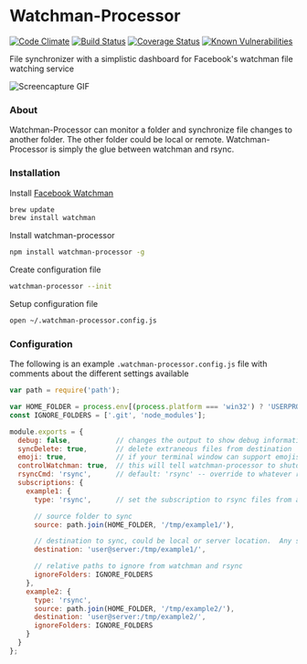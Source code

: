 # Watchman-Processor


[![Code Climate](https://codeclimate.com/github/markis/watchman-processor/badges/gpa.svg)](https://codeclimate.com/github/markis/watchman-processor)
[![Build Status](https://travis-ci.org/markis/watchman-processor.svg?branch=master)](https://travis-ci.org/markis/watchman-processor)
[![Coverage Status](https://coveralls.io/repos/github/markis/watchman-processor/badge.svg?branch=master)](https://coveralls.io/github/markis/watchman-processor?branch=master)
[![Known Vulnerabilities](https://snyk.io/test/github/markis/watchman-processor/badge.svg)](https://snyk.io/test/github/markis/watchman-processor)

File synchronizer with a simplistic dashboard for Facebook's watchman file watching service

![Screencapture GIF](https://i.imgur.com/1p0i8d6.gif)

### About

Watchman-Processor can monitor a folder and synchronize file changes to another folder.  The other folder could be local or remote.  Watchman-Processor is simply the glue between watchman and rsync.

### Installation

Install [Facebook Watchman](https://facebook.github.io/watchman/docs/install.html)

```bash
brew update
brew install watchman
```

Install watchman-processor

```bash
npm install watchman-processor -g
```

Create configuration file

```bash
watchman-processor --init
```

Setup configuration file

```bash
open ~/.watchman-processor.config.js
```

### Configuration
The following is an example `.watchman-processor.config.js` file with comments about the different settings available

```javascript
var path = require('path');

var HOME_FOLDER = process.env[(process.platform === 'win32') ? 'USERPROFILE' : 'HOME'];
const IGNORE_FOLDERS = ['.git', 'node_modules'];

module.exports = {
  debug: false,           // changes the output to show debug information, cmd and stdout output
  syncDelete: true,       // delete extraneous files from destination
  emoji: true,            // if your terminal window can support emojis
  controlWatchman: true,  // this will tell watchman-processor to shutdown watchman, when quitting
  rsyncCmd: 'rsync',      // default: 'rsync' -- override to whatever rsync command is installed or located
  subscriptions: {
    example1: {
      type: 'rsync',      // set the subscription to rsync files from a 'source' folder to 'destination' folder

      // source folder to sync
      source: path.join(HOME_FOLDER, '/tmp/example1/'),

      // destination to sync, could be local or server location.  Any supported rsync location.
      destination: 'user@server:/tmp/example1/',

      // relative paths to ignore from watchman and rsync
      ignoreFolders: IGNORE_FOLDERS
    },
    example2: {
      type: 'rsync',
      source: path.join(HOME_FOLDER, '/tmp/example2/'),
      destination: 'user@server:/tmp/example2/',
      ignoreFolders: IGNORE_FOLDERS
    }
  }
};
```
